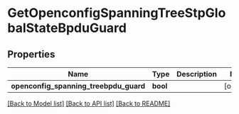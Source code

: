 # GetOpenconfigSpanningTreeStpGlobalStateBpduGuard

## Properties
Name | Type | Description | Notes
------------ | ------------- | ------------- | -------------
**openconfig_spanning_treebpdu_guard** | **bool** |  | [optional] 

[[Back to Model list]](../README.md#documentation-for-models) [[Back to API list]](../README.md#documentation-for-api-endpoints) [[Back to README]](../README.md)


